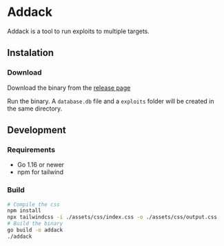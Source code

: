# Addack

Addack is a tool to run exploits to multiple targets.

## Instalation

### Download

Download the binary from the [release page](https://github.com/Hiumee/addack/releases)

Run the binary. A `database.db` file and a `exploits` folder will be created in the same directory.

## Development

### Requirements

- Go 1.16 or newer
- npm for tailwind

### Build

```bash
# Compile the css
npm install
npx tailwindcss -i ./assets/css/index.css -o ./assets/css/output.css
# Build the binary
go build -o addack
./addack
```